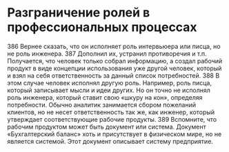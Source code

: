 # Разграничение ролей в профессиональных процессах

386 Вернее сказать, что он исполняет роль интервьюера или писца, но не роль инженера. 
387 Дополнил их, устранил противоречия и т.п. Получается, что человек только собрал информацию, а создал рабочий продукт в виде концепции использования уже другой человек, который и взял на себя ответственность за данный список потребностей.
388 В этом случае человек исполнял другую роль. Например, роль писца, который записывает мысли и идеи других. Но он точно не исполнял роль инженера, который ставит свою «шкуру на кон», определяя потребности. Обычно аналитик занимается сбором пожеланий клиентов, но не несет ответственность так же, как инженер, который утверждает соответствующие рабочие продукты.
389 Вспомните, что рабочим продуктом может быть документ или система. Документ «Бухгалтерский баланс» хоть и присутствует в физическом мире, но не является системой. Этот документ описывает систему предприятие.
